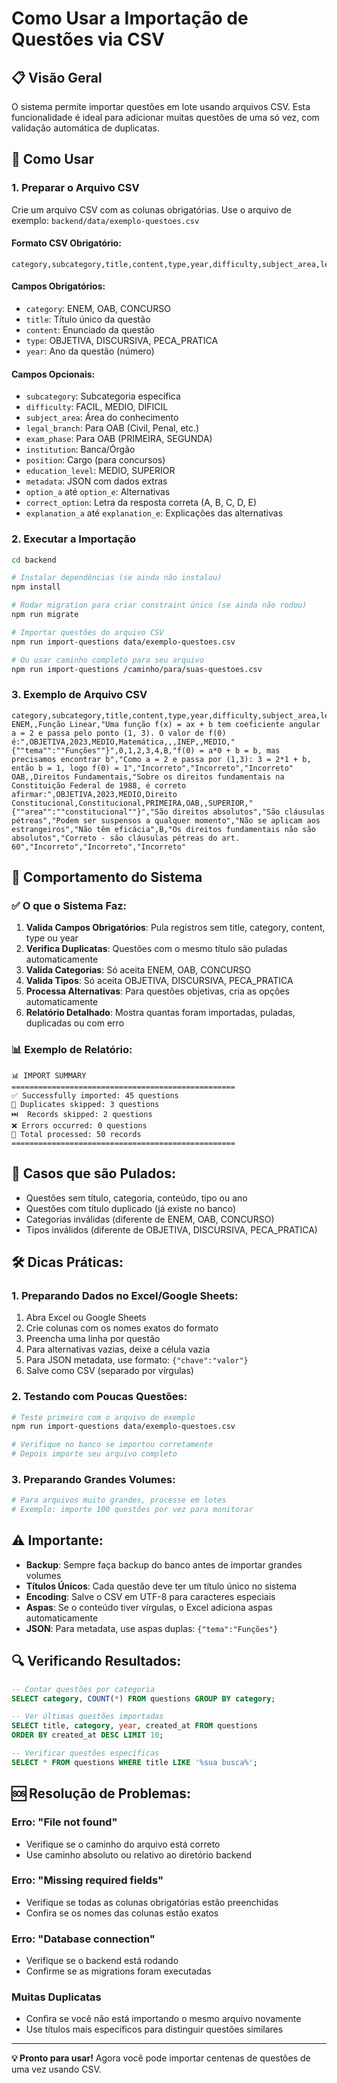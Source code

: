 # Como Usar a Importação de Questões via CSV

## 📋 Visão Geral

O sistema permite importar questões em lote usando arquivos CSV. Esta funcionalidade é ideal para adicionar muitas questões de uma só vez, com validação automática de duplicatas.

## 🔧 Como Usar

### 1. **Preparar o Arquivo CSV**

Crie um arquivo CSV com as colunas obrigatórias. Use o arquivo de exemplo: `backend/data/exemplo-questoes.csv`

#### **Formato CSV Obrigatório:**
```
category,subcategory,title,content,type,year,difficulty,subject_area,legal_branch,exam_phase,institution,position,education_level,metadata,option_a,option_b,option_c,option_d,option_e,correct_option,explanation_a,explanation_b,explanation_c,explanation_d,explanation_e
```

#### **Campos Obrigatórios:**
- `category`: ENEM, OAB, CONCURSO
- `title`: Título único da questão
- `content`: Enunciado da questão
- `type`: OBJETIVA, DISCURSIVA, PECA_PRATICA
- `year`: Ano da questão (número)

#### **Campos Opcionais:**
- `subcategory`: Subcategoria específica
- `difficulty`: FACIL, MEDIO, DIFICIL
- `subject_area`: Área do conhecimento
- `legal_branch`: Para OAB (Civil, Penal, etc.)
- `exam_phase`: Para OAB (PRIMEIRA, SEGUNDA)
- `institution`: Banca/Órgão
- `position`: Cargo (para concursos)
- `education_level`: MEDIO, SUPERIOR
- `metadata`: JSON com dados extras
- `option_a` até `option_e`: Alternativas
- `correct_option`: Letra da resposta correta (A, B, C, D, E)
- `explanation_a` até `explanation_e`: Explicações das alternativas

### 2. **Executar a Importação**

```bash
cd backend

# Instalar dependências (se ainda não instalou)
npm install

# Rodar migration para criar constraint único (se ainda não rodou)
npm run migrate

# Importar questões do arquivo CSV
npm run import-questions data/exemplo-questoes.csv

# Ou usar caminho completo para seu arquivo
npm run import-questions /caminho/para/suas-questoes.csv
```

### 3. **Exemplo de Arquivo CSV**

```csv
category,subcategory,title,content,type,year,difficulty,subject_area,legal_branch,exam_phase,institution,position,education_level,metadata,option_a,option_b,option_c,option_d,option_e,correct_option,explanation_a,explanation_b,explanation_c,explanation_d,explanation_e
ENEM,,Função Linear,"Uma função f(x) = ax + b tem coeficiente angular a = 2 e passa pelo ponto (1, 3). O valor de f(0) é:",OBJETIVA,2023,MEDIO,Matemática,,,INEP,,MEDIO,"{""tema"":""Funções""}",0,1,2,3,4,B,"f(0) = a*0 + b = b, mas precisamos encontrar b","Como a = 2 e passa por (1,3): 3 = 2*1 + b, então b = 1, logo f(0) = 1","Incorreto","Incorreto","Incorreto"
OAB,,Direitos Fundamentais,"Sobre os direitos fundamentais na Constituição Federal de 1988, é correto afirmar:",OBJETIVA,2023,MEDIO,Direito Constitucional,Constitucional,PRIMEIRA,OAB,,SUPERIOR,"{""area"":""constitucional""}","São direitos absolutos","São cláusulas pétreas","Podem ser suspensos a qualquer momento","Não se aplicam aos estrangeiros","Não têm eficácia",B,"Os direitos fundamentais não são absolutos","Correto - são cláusulas pétreas do art. 60","Incorreto","Incorreto","Incorreto"
```

## 🎯 Comportamento do Sistema

### ✅ **O que o Sistema Faz:**

1. **Valida Campos Obrigatórios**: Pula registros sem title, category, content, type ou year
2. **Verifica Duplicatas**: Questões com o mesmo título são puladas automaticamente
3. **Valida Categorias**: Só aceita ENEM, OAB, CONCURSO
4. **Valida Tipos**: Só aceita OBJETIVA, DISCURSIVA, PECA_PRATICA
5. **Processa Alternativas**: Para questões objetivas, cria as opções automaticamente
6. **Relatório Detalhado**: Mostra quantas foram importadas, puladas, duplicadas ou com erro

### 📊 **Exemplo de Relatório:**

```
📊 IMPORT SUMMARY
==================================================
✅ Successfully imported: 45 questions
🔄 Duplicates skipped: 3 questions
⏭️  Records skipped: 2 questions
❌ Errors occurred: 0 questions
📝 Total processed: 50 records
==================================================
```

## 🚫 **Casos que são Pulados:**

- Questões sem título, categoria, conteúdo, tipo ou ano
- Questões com título duplicado (já existe no banco)
- Categorias inválidas (diferente de ENEM, OAB, CONCURSO)
- Tipos inválidos (diferente de OBJETIVA, DISCURSIVA, PECA_PRATICA)

## 🛠️ **Dicas Práticas:**

### **1. Preparando Dados no Excel/Google Sheets:**

1. Abra Excel ou Google Sheets
2. Crie colunas com os nomes exatos do formato
3. Preencha uma linha por questão
4. Para alternativas vazias, deixe a célula vazia
5. Para JSON metadata, use formato: `{"chave":"valor"}`
6. Salve como CSV (separado por vírgulas)

### **2. Testando com Poucas Questões:**

```bash
# Teste primeiro com o arquivo de exemplo
npm run import-questions data/exemplo-questoes.csv

# Verifique no banco se importou corretamente
# Depois importe seu arquivo completo
```

### **3. Preparando Grandes Volumes:**

```bash
# Para arquivos muito grandes, processe em lotes
# Exemplo: importe 100 questões por vez para monitorar
```

## ⚠️ **Importante:**

- **Backup**: Sempre faça backup do banco antes de importar grandes volumes
- **Títulos Únicos**: Cada questão deve ter um título único no sistema
- **Encoding**: Salve o CSV em UTF-8 para caracteres especiais
- **Aspas**: Se o conteúdo tiver vírgulas, o Excel adiciona aspas automaticamente
- **JSON**: Para metadata, use aspas duplas: `{"tema":"Funções"}`

## 🔍 **Verificando Resultados:**

```sql
-- Contar questões por categoria
SELECT category, COUNT(*) FROM questions GROUP BY category;

-- Ver últimas questões importadas
SELECT title, category, year, created_at FROM questions 
ORDER BY created_at DESC LIMIT 10;

-- Verificar questões específicas
SELECT * FROM questions WHERE title LIKE '%sua busca%';
```

## 🆘 **Resolução de Problemas:**

### **Erro: "File not found"**
- Verifique se o caminho do arquivo está correto
- Use caminho absoluto ou relativo ao diretório backend

### **Erro: "Missing required fields"**
- Verifique se todas as colunas obrigatórias estão preenchidas
- Confira se os nomes das colunas estão exatos

### **Erro: "Database connection"**
- Verifique se o backend está rodando
- Confirme se as migrations foram executadas

### **Muitas Duplicatas**
- Confira se você não está importando o mesmo arquivo novamente
- Use títulos mais específicos para distinguir questões similares

---

**💡 Pronto para usar!** Agora você pode importar centenas de questões de uma vez usando CSV.